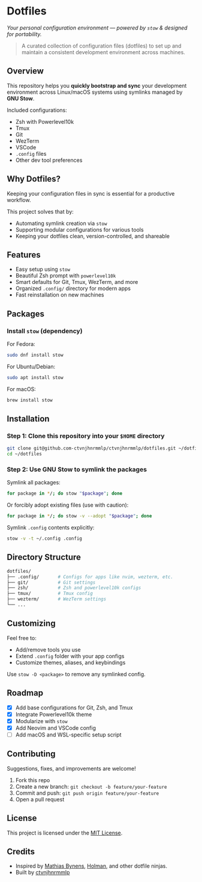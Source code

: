 # Dotfiles

_Your personal configuration environment — powered by `stow` & designed for portability._

> A curated collection of configuration files (dotfiles) to set up and maintain a consistent development environment across machines.

## Overview

This repository helps you **quickly bootstrap and sync** your development environment across Linux/macOS systems using symlinks managed by **GNU Stow**.

Included configurations:

- Zsh with Powerlevel10k
- Tmux
- Git
- WezTerm
- VSCode
- `.config` files
- Other dev tool preferences

## Why Dotfiles?

Keeping your configuration files in sync is essential for a productive workflow.

This project solves that by:

- Automating symlink creation via `stow`
- Supporting modular configurations for various tools
- Keeping your dotfiles clean, version-controlled, and shareable

## Features

- Easy setup using `stow`
- Beautiful Zsh prompt with `powerlevel10k`
- Smart defaults for Git, Tmux, WezTerm, and more
- Organized `.config/` directory for modern apps
- Fast reinstallation on new machines

## Packages

### Install `stow` (dependency)

For Fedora:

```bash
sudo dnf install stow
```

For Ubuntu/Debian:

```bash
sudo apt install stow
```

For macOS:

```bash
brew install stow
```

## Installation

### Step 1: Clone this repository into your `$HOME` directory

```bash
git clone git@github.com-ctvnjhnrmmlp/ctvnjhnrmmlp/dotfiles.git ~/dotfiles
cd ~/dotfiles
```

### Step 2: Use GNU Stow to symlink the packages

Symlink all packages:

```bash
for package in */; do stow "$package"; done
```

Or forcibly adopt existing files (use with caution):

```bash
for package in */; do stow -v --adopt "$package"; done
```

Symlink `.config` contents explicitly:

```bash
stow -v -t ~/.config .config
```

## Directory Structure

```bash
dotfiles/
├── .config/       # Configs for apps like nvim, wezterm, etc.
├── git/           # Git settings
├── zsh/           # Zsh and powerlevel10k configs
├── tmux/          # Tmux config
├── wezterm/       # WezTerm settings
└── ...
```

## Customizing

Feel free to:

- Add/remove tools you use
- Extend `.config` folder with your app configs
- Customize themes, aliases, and keybindings

Use `stow -D <package>` to remove any symlinked config.

## Roadmap

- [x] Add base configurations for Git, Zsh, and Tmux
- [x] Integrate Powerlevel10k theme
- [x] Modularize with `stow`
- [x] Add Neovim and VSCode config
- [ ] Add macOS and WSL-specific setup script

## Contributing

Suggestions, fixes, and improvements are welcome!

1. Fork this repo
2. Create a new branch: `git checkout -b feature/your-feature`
3. Commit and push: `git push origin feature/your-feature`
4. Open a pull request

## License

This project is licensed under the [MIT License](LICENSE).

## Credits

- Inspired by [Mathias Bynens](https://github.com/mathiasbynens/dotfiles), [Holman](https://github.com/holman/dotfiles), and other dotfile ninjas.
- Built by [ctvnjhnrmmlp](https://github.com/ctvnjhnrmmlp)

